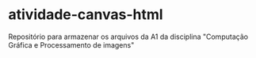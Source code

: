 # atividade-canvas-html
Repositório para armazenar os arquivos da A1 da disciplina "Computação Gráfica e Processamento de imagens"
